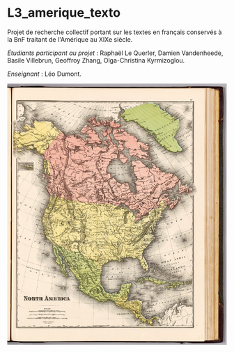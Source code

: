 # L3_amerique_texto

Projet de recherche collectif portant sur les textes en français conservés à la BnF traitant de l'Amérique au XIXe siècle.

*Étudiants participant au projet* : Raphaël Le Querler, Damien Vandenheede, Basile Villebrun, Geoffroy Zhang, Olga-Christina Kyrmizoglou.

*Enseignant* : Léo Dumont.

![Carte amérique du nord en 1881](/img/North_America_MacDonald_1881.jpg "Carte de l'Amérique du Nord en 1881 (davidrumsey.com)")
